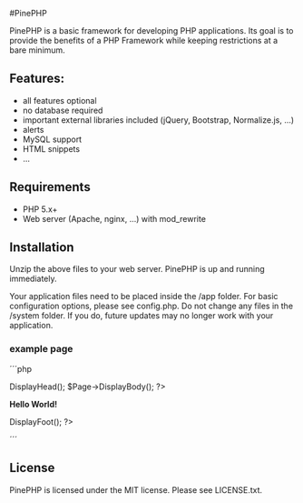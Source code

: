 #PinePHP

PinePHP is a basic framework for developing PHP applications. Its goal is to provide the benefits of a PHP Framework while keeping restrictions at a bare minimum.

## Features:

- all features optional 
- no database required
- important external libraries included (jQuery, Bootstrap, Normalize.js, ...)
- alerts
- MySQL support
- HTML snippets
- ...

## Requirements

- PHP 5.x+
- Web server (Apache, nginx, ...) with mod_rewrite

## Installation

Unzip the above files to your web server. PinePHP is up and running immediately.

Your application files need to be placed inside the /app folder. For basic configuration options, please see config.php. Do not change any files in the /system folder. If you do, future updates may no longer work with your application.

### example page

´´´php

<?php
$Page = $GLOBALS["Page"]; 
$Page->DisplayHead();

$Page->DisplayBody();
?>
  
<b>Hello World!</b>
	
<? $Page->DisplayFoot(); ?>
´´´

## License

PinePHP is licensed under the MIT license. Please see LICENSE.txt.

